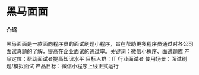 # 黑马面面

#### 介绍
黑马面面是一款面向程序员的面试刷题小程序，旨在帮助更多程序员通过对各公司面试真题的了解，提高在企业面试的通过率。关键词：微信小程序、面试题库
产品定位：帮助面试者提高知识水平
目标人群：IT 行业面试者
使用场景：面试刷题/模拟面试
产品目标：微信小程序上线正式运行

